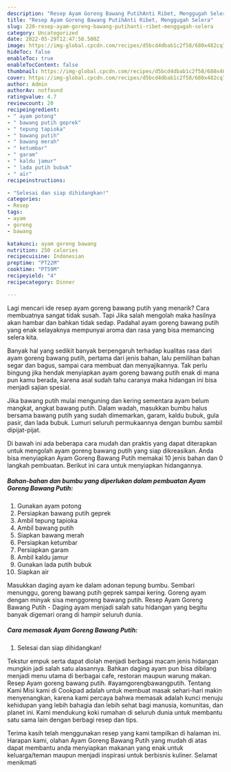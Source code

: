 ```yaml
---
description: "Resep Ayam Goreng Bawang PutihAnti Ribet, Menggugah Selera"
title: "Resep Ayam Goreng Bawang PutihAnti Ribet, Menggugah Selera"
slug: 220-resep-ayam-goreng-bawang-putihanti-ribet-menggugah-selera
category: Uncategorized
date: 2022-05-29T12:47:58.500Z
image: https://img-global.cpcdn.com/recipes/d5bcd4dbab1c2f58/680x482cq70/ayam-goreng-bawang-putih-foto-resep-utama.jpg
hideToc: false
enableToc: true
enableTocContent: false
thumbnail: https://img-global.cpcdn.com/recipes/d5bcd4dbab1c2f58/680x482cq70/ayam-goreng-bawang-putih-foto-resep-utama.jpg
cover: https://img-global.cpcdn.com/recipes/d5bcd4dbab1c2f58/680x482cq70/ayam-goreng-bawang-putih-foto-resep-utama.jpg
author: Admin
authorAv: notfound
ratingvalue: 4.7
reviewcount: 20
recipeingredient:
- " ayam potong"
- " bawang putih geprek"
- " tepung tapioka"
- " bawang putih"
- " bawang merah"
- " ketumbar"
- " garam"
- " kaldu jamur"
- " lada putih bubuk"
- " air"
recipeinstructions:

- "Selesai dan siap dihidangkan!"
categories:
- Resep
tags:
- ayam
- goreng
- bawang

katakunci: ayam goreng bawang 
nutrition: 250 calories
recipecuisine: Indonesian
preptime: "PT22M"
cooktime: "PT59M"
recipeyield: "4"
recipecategory: Dinner

---
```



Lagi mencari ide resep ayam goreng bawang putih yang menarik? Cara membuatnya sangat tidak susah. Tapi Jika salah mengolah maka hasilnya akan hambar dan bahkan tidak sedap. Padahal ayam goreng bawang putih yang enak selayaknya mempunyai aroma dan rasa yang bisa memancing selera kita.


Banyak hal yang sedikit banyak berpengaruh terhadap kualitas rasa dari ayam goreng bawang putih, pertama dari jenis bahan, lalu pemilihan bahan segar dan bagus, sampai cara membuat dan menyajikannya. Tak perlu bingung jika hendak menyiapkan ayam goreng bawang putih enak di mana pun kamu berada, karena asal sudah tahu caranya maka hidangan ini bisa menjadi sajian spesial.

Jika bawang putih mulai menguning dan kering sementara ayam belum mangkat, angkat bawang putih. Dalam wadah, masukkan bumbu halus bersama bawang putih yang sudah dimemarkan, garam, kaldu bubuk, gula pasir, dan lada bubuk. Lumuri seluruh permukaannya dengan bumbu sambil dipijat-pijat.


Di bawah ini ada beberapa cara mudah dan praktis yang dapat diterapkan untuk mengolah ayam goreng bawang putih yang siap dikreasikan. Anda bisa menyiapkan Ayam Goreng Bawang Putih memakai 10 jenis bahan dan 0 langkah pembuatan. Berikut ini cara untuk menyiapkan hidangannya.

<!--inarticleads1-->

##### Bahan-bahan dan bumbu yang diperlukan dalam pembuatan Ayam Goreng Bawang Putih:

1. Gunakan  ayam potong
1. Persiapkan  bawang putih geprek
1. Ambil  tepung tapioka
1. Ambil  bawang putih
1. Siapkan  bawang merah
1. Persiapkan  ketumbar
1. Persiapkan  garam
1. Ambil  kaldu jamur
1. Gunakan  lada putih bubuk
1. Siapkan  air


Masukkan daging ayam ke dalam adonan tepung bumbu. Sembari menunggu, goreng bawang putih geprek sampai kering. Goreng ayam dengan minyak sisa menggoreng bawang putih. Resep Ayam Goreng Bawang Putih - Daging ayam menjadi salah satu hidangan yang begitu banyak digemari orang di hampir seluruh dunia. 

<!--inarticleads2-->

##### Cara memasak Ayam Goreng Bawang Putih:


1. Selesai dan siap dihidangkan!

Tekstur empuk serta dapat diolah menjadi berbagai macam jenis hidangan mungkin jadi salah satu alasannya. Bahkan daging ayam pun bisa dibilang menjadi menu utama di berbagai cafe, restoran maupun warung makan. Resep Ayam goreng bawang putih. #ayamgorengbawangputih. Tentang Kami Misi kami di Cookpad adalah untuk membuat masak sehari-hari makin menyenangkan, karena kami percaya bahwa memasak adalah kunci menuju kehidupan yang lebih bahagia dan lebih sehat bagi manusia, komunitas, dan planet ini. Kami mendukung koki rumahan di seluruh dunia untuk membantu satu sama lain dengan berbagi resep dan tips. 

Terima kasih telah menggunakan resep yang kami tampilkan di halaman ini. Harapan kami, olahan Ayam Goreng Bawang Putih yang mudah di atas dapat membantu anda menyiapkan makanan yang enak untuk keluarga/teman maupun menjadi inspirasi untuk berbisnis kuliner. Selamat menikmati
